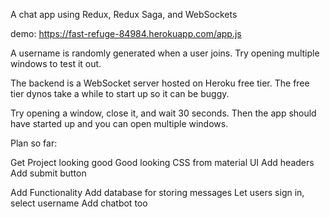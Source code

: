 A chat app using Redux, Redux Saga, and WebSockets

demo: https://fast-refuge-84984.herokuapp.com/app.js

A username is randomly generated when a user joins. Try opening multiple windows to test it out.

The backend is a WebSocket server hosted on Heroku free tier. The free tier dynos take a while to start up so it can be buggy.

Try opening a window, close it, and wait 30 seconds. Then the app should have started up and you can open multiple windows.




Plan so far:


Get Project looking good
  Good looking CSS from material UI
  Add headers
  Add submit button

Add Functionality
  Add database for storing messages
  Let users sign in, select username
  Add chatbot too
